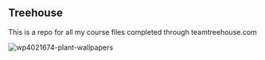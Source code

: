 ## Treehouse


This is a repo for all my course files completed through teamtreehouse.com

![wp4021674-plant-wallpapers](https://user-images.githubusercontent.com/77484862/104903663-3a0fe580-5978-11eb-9a3d-eeed9fcf96dc.jpg)

